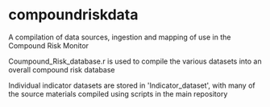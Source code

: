 # compoundriskdata

A compilation of data sources, ingestion and mapping of use in the Compound Risk Monitor

Coumpound_Risk_database.r is used to compile the various datasets into an overall compound risk database

Individual indicator datasets are stored in 'Indicator_dataset', with many of the source materials compiled using scripts in the main repository

